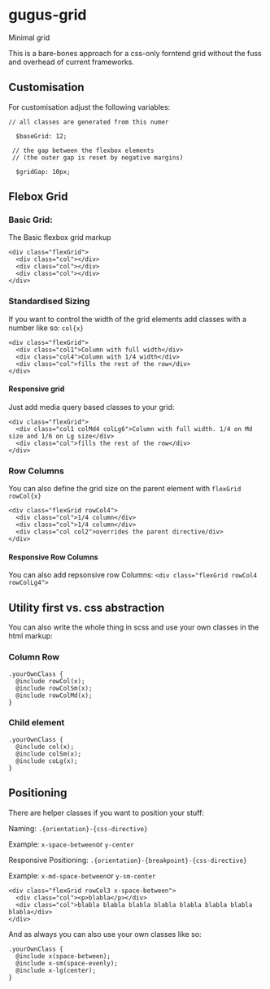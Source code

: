 # gugus-grid
Minimal grid

This is a bare-bones approach for a css-only forntend grid without the fuss and overhead of current frameworks.

## Customisation
For customisation adjust the following variables:
```
// all classes are generated from this numer

  $baseGrid: 12; 
  
 // the gap between the flexbox elements
 // (the outer gap is reset by negative margins)
 
  $gridGap: 10px; 
```

## Flebox Grid

### Basic Grid:
The Basic flexbox grid markup

```
<div class="flexGrid">
  <div class="col"></div>
  <div class="col"></div>
  <div class="col"></div>
</div>

```

### Standardised Sizing
If you want to control the width of the grid elements add classes with a number like so: `col{x}`

```
<div class="flexGrid">
  <div class="col1">Column with full width</div>
  <div class="col4">Column with 1/4 width</div>
  <div class="col">fills the rest of the row</div>
</div>

```

#### Responsive grid
Just add media query based classes to your grid:
```
<div class="flexGrid">
  <div class="col1 colMd4 colLg6">Column with full width. 1/4 on Md size and 1/6 on Lg size</div>
  <div class="col">fills the rest of the row</div>
</div>

```
### Row Columns
You can also define the grid size on the parent element with `flexGrid rowCol{x}`
```
<div class="flexGrid rowCol4">
  <div class="col">1/4 column</div>
  <div class="col">1/4 column</div>
  <div class="col col2">overrides the parent directive/div>
</div>

```
#### Responsive Row Columns
You can also add repsonsive row Columns: ```<div class="flexGrid rowCol4 rowColLg4">```

## Utility first vs. css abstraction
You can also write the whole thing in scss and use your own classes in the html markup:

### Column Row
```
.yourOwnClass {
  @include rowCol(x);
  @include rowColSm(x);
  @include rowColMd(x);
}
```


### Child element
```
.yourOwnClass {
  @include col(x);
  @include colSm(x);
  @include coLg(x);
}
```
## Positioning
There are helper classes if you want to position your stuff:

Naming: `.{orientation}-{css-directive}`

Example: `x-space-between`or `y-center`

Responsive Positioning: `.{orientation}-{breakpoint}-{css-directive}`

Example: `x-md-space-between`or `y-sm-center`

```
<div class="flexGrid rowCol3 x-space-between">
  <div class="col"><p>blabla</p></div>
  <div class="col">blabla blabla blabla blabla blabla blabla blabla blabla</div>
</div>
```
And as always you can also use your own classes like so:

```
.yourOwnClass {
  @include x(space-between);
  @include x-sm(space-evenly);
  @include x-lg(center);
}
```

